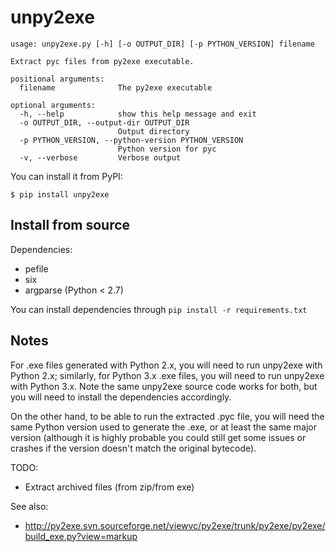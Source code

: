 unpy2exe
========

```
usage: unpy2exe.py [-h] [-o OUTPUT_DIR] [-p PYTHON_VERSION] filename

Extract pyc files from py2exe executable.

positional arguments:
  filename              The py2exe executable

optional arguments:
  -h, --help            show this help message and exit
  -o OUTPUT_DIR, --output-dir OUTPUT_DIR
                        Output directory
  -p PYTHON_VERSION, --python-version PYTHON_VERSION
                        Python version for pyc
  -v, --verbose         Verbose output
```

You can install it from PyPI:

```
$ pip install unpy2exe
```

Install from source
-------------------

Dependencies:
 - pefile
 - six
 - argparse (Python < 2.7)

You can install dependencies through `pip install -r requirements.txt`


Notes
-----

For .exe files generated with Python 2.x, you will need to run unpy2exe with
Python 2.x; similarly, for Python 3.x .exe files, you will need to run unpy2exe
with Python 3.x. Note the same unpy2exe source code works for both, but you
will need to install the dependencies accordingly.

On the other hand, to be able to run the extracted .pyc file, you will need the
same Python version used to generate the .exe, or at least the same major
version (although it is highly probable you could still get some issues or
crashes if the version doesn't match the original bytecode).


TODO:
 - Extract archived files (from zip/from exe)

See also:
 - http://py2exe.svn.sourceforge.net/viewvc/py2exe/trunk/py2exe/py2exe/build_exe.py?view=markup
